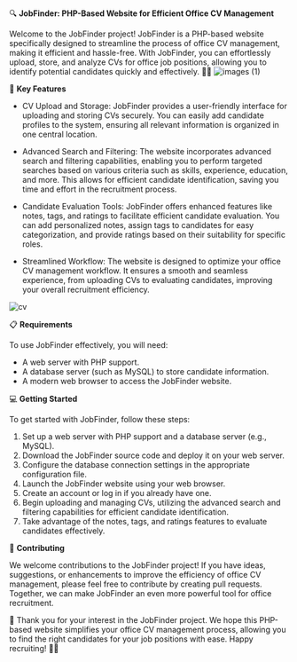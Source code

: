 🔍 **JobFinder: PHP-Based Website for Efficient Office CV Management**

Welcome to the JobFinder project! JobFinder is a PHP-based website specifically designed to streamline the process of office CV management, making it efficient and hassle-free. With JobFinder, you can effortlessly upload, store, and analyze CVs for office job positions, allowing you to identify potential candidates quickly and effectively. 📄💼
![images (1)](https://github.com/usamahussaindev/JobFinder_cv_Managment-Platform/assets/118635657/97995f61-ef24-406e-a85d-870a0c957b01)

🚀 **Key Features**

- CV Upload and Storage: JobFinder provides a user-friendly interface for uploading and storing CVs securely. You can easily add candidate profiles to the system, ensuring all relevant information is organized in one central location.

- Advanced Search and Filtering: The website incorporates advanced search and filtering capabilities, enabling you to perform targeted searches based on various criteria such as skills, experience, education, and more. This allows for efficient candidate identification, saving you time and effort in the recruitment process.

- Candidate Evaluation Tools: JobFinder offers enhanced features like notes, tags, and ratings to facilitate efficient candidate evaluation. You can add personalized notes, assign tags to candidates for easy categorization, and provide ratings based on their suitability for specific roles.

- Streamlined Workflow: The website is designed to optimize your office CV management workflow. It ensures a smooth and seamless experience, from uploading CVs to evaluating candidates, improving your overall recruitment efficiency.<br>

![cv](https://github.com/Usamahussain56/JobFinder/assets/118635657/dbd14292-0c80-4b75-b7b5-249c05f36be0)

📋 **Requirements**

To use JobFinder effectively, you will need:

- A web server with PHP support.
- A database server (such as MySQL) to store candidate information.
- A modern web browser to access the JobFinder website.

💻 **Getting Started**

To get started with JobFinder, follow these steps:

1. Set up a web server with PHP support and a database server (e.g., MySQL).
2. Download the JobFinder source code and deploy it on your web server.
3. Configure the database connection settings in the appropriate configuration file.
4. Launch the JobFinder website using your web browser.
5. Create an account or log in if you already have one.
6. Begin uploading and managing CVs, utilizing the advanced search and filtering capabilities for efficient candidate identification.
7. Take advantage of the notes, tags, and ratings features to evaluate candidates effectively.

🤝 **Contributing**

We welcome contributions to the JobFinder project! If you have ideas, suggestions, or enhancements to improve the efficiency of office CV management, please feel free to contribute by creating pull requests. Together, we can make JobFinder an even more powerful tool for office recruitment.

🙏 Thank you for your interest in the JobFinder project. We hope this PHP-based website simplifies your office CV management process, allowing you to find the right candidates for your job positions with ease. Happy recruiting! 💼✨

